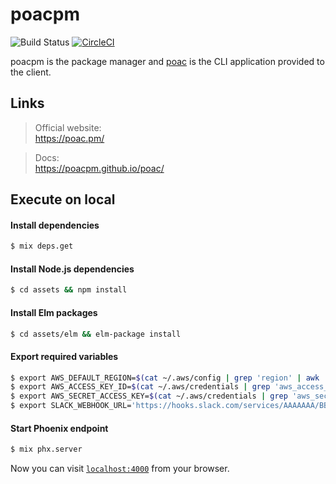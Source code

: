 # poacpm
![Build Status](https://codebuild.ap-northeast-1.amazonaws.com/badges?uuid=eyJlbmNyeXB0ZWREYXRhIjoiUHVPOUZFL1E4a3ltVk44eW1xbTY1WGhRSUNhbzFkRW9Xa2g0bjBDalN1OUhidEJVb0JzS1A1YnBUYnU3QitOSkxVV1d6NDhHVC94UlNDNEEwVGpFNjZFPSIsIml2UGFyYW1ldGVyU3BlYyI6IkpHOXc0L3U2aXp2M0FpN3AiLCJtYXRlcmlhbFNldFNlcmlhbCI6MX0%3D&branch=master)
[![CircleCI](https://circleci.com/gh/poacpm/poacpm.svg?style=svg)](https://circleci.com/gh/poacpm/poacpm)

poacpm is the package manager and [poac](https://github.com/poacpm/poac) is the CLI application provided to the client.


## Links
> Official website:<br>
https://poac.pm/

> Docs:<br>
https://poacpm.github.io/poac/


## Execute on local

#### Install dependencies
```bash
$ mix deps.get
```

#### Install Node.js dependencies
```bash
$ cd assets && npm install
```

#### Install Elm packages
```bash
$ cd assets/elm && elm-package install
```

#### Export required variables
```bash
$ export AWS_DEFAULT_REGION=$(cat ~/.aws/config | grep 'region' | awk '{printf $3}')
$ export AWS_ACCESS_KEY_ID=$(cat ~/.aws/credentials | grep 'aws_access_key_id' | awk '{printf $3}')
$ export AWS_SECRET_ACCESS_KEY=$(cat ~/.aws/credentials | grep 'aws_secret_access_key' | awk '{printf $3}')
$ export SLACK_WEBHOOK_URL='https://hooks.slack.com/services/AAAAAAA/BBBBBBBB/CCCCCCCCCCCCCCCCCCCC'
```

#### Start Phoenix endpoint
```bash
$ mix phx.server
```

Now you can visit [`localhost:4000`](http://localhost:4000) from your browser.

